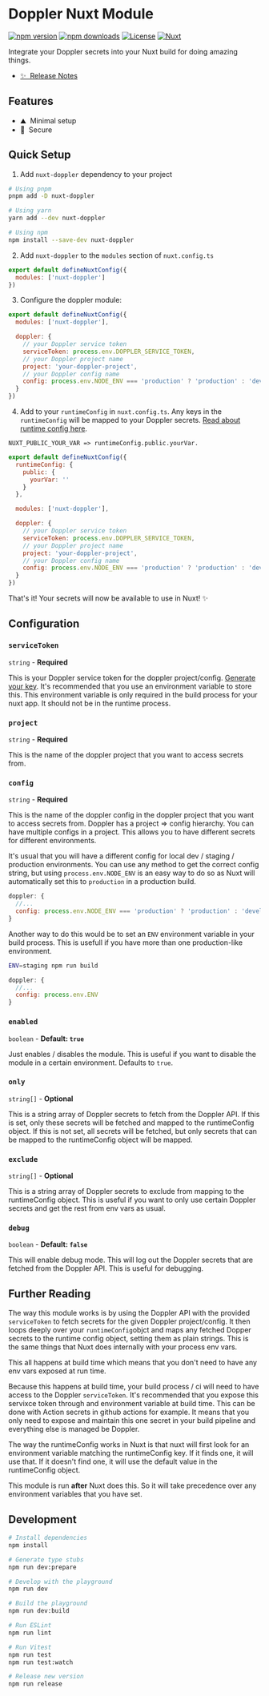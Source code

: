 # Doppler Nuxt Module

[![npm version][npm-version-src]][npm-version-href]
[![npm downloads][npm-downloads-src]][npm-downloads-href]
[![License][license-src]][license-href]
[![Nuxt][nuxt-src]][nuxt-href]

Integrate your Doppler secrets into your Nuxt build for doing amazing things.

- [✨ &nbsp;Release Notes](/CHANGELOG.md)
<!-- - [🏀 Online playground](https://stackblitz.com/github/your-org/nuxt-doppler?file=playground%2Fapp.vue) -->
<!-- - [📖 &nbsp;Documentation](https://example.com) -->

## Features

<!-- Highlight some of the features your module provide here -->
- ⛰ &nbsp;Minimal setup
- 🚠 &nbsp;Secure

## Quick Setup

1. Add `nuxt-doppler` dependency to your project

```bash
# Using pnpm
pnpm add -D nuxt-doppler

# Using yarn
yarn add --dev nuxt-doppler

# Using npm
npm install --save-dev nuxt-doppler
```

2. Add `nuxt-doppler` to the `modules` section of `nuxt.config.ts`

```js
export default defineNuxtConfig({
  modules: ['nuxt-doppler']
})
```

3. Configure the doppler module:

```js
export default defineNuxtConfig({
  modules: ['nuxt-doppler'],

  doppler: {
    // your Doppler service token
    serviceToken: process.env.DOPPLER_SERVICE_TOKEN,
    // your Doppler project name
    project: 'your-doppler-project',
    // your Doppler config name
    config: process.env.NODE_ENV === 'production' ? 'production' : 'development',
  }
})
```

4. Add to your `runtimeConfig` in `nuxt.config.ts`. Any keys in the `runtimeConfig` will be mapped to your Doppler secrets. [Read about runtime config here](https://nuxt.com/docs/guide/going-further/runtime-config).

`NUXT_PUBLIC_YOUR_VAR => runtimeConfig.public.yourVar.`

```js
export default defineNuxtConfig({
  runtimeConfig: {
    public: {
      yourVar: ''
    }
  },

  modules: ['nuxt-doppler'],

  doppler: {
    // your Doppler service token
    serviceToken: process.env.DOPPLER_SERVICE_TOKEN,
    // your Doppler project name
    project: 'your-doppler-project',
    // your Doppler config name
    config: process.env.NODE_ENV === 'production' ? 'production' : 'development',
  }
})
```

That's it! Your secrets will now be available to use in Nuxt! ✨

## Configuration

### `serviceToken`

`string` - **Required**

This is your Doppler service token for the doppler project/config. [Generate your key](https://docs.doppler.com/docs/service-tokens). It's recommended that you use an environment variable to store this. This environment variable is only required in the build process for your nuxt app. It should not be in the runtime process.

### `project`

`string` - **Required**

This is the name of the doppler project that you want to access secrets from.

### `config`

`string` - **Required**

This is the name of the doppler config in the doppler project that you want to access secrets from. Doppler has a project => config hierarchy. You can have multiple configs in a project. This allows you to have different secrets for different environments.

It's usual that you will have a different config for local dev / staging / production environments. You can use any method to get the correct config string, but using `process.env.NODE_ENV` is an easy way to do so as Nuxt will automatically set this to `production` in a production build.

```js
doppler: {
  //...
  config: process.env.NODE_ENV === 'production' ? 'production' : 'development'
}
```

Another way to do this would be to set an `ENV` environment variable in your build process. This is usefull if you have more than one production-like environment.

```bash
ENV=staging npm run build
```

```js
doppler: {
  //...
  config: process.env.ENV
}
```

### `enabled`

`boolean` - **Default: `true`**

Just enables / disables the module. This is useful if you want to disable the module in a certain environment. Defaults to `true`.

### `only`

`string[]` - **Optional**

This is a string array of Doppler secrets to fetch from the Doppler API. If this is set, only these secrets will be fetched and mapped to the runtimeConfig object. If this is not set, all secrets will be fetched, but only secrets that can be mapped to the runtimeConfig object will be mapped.

### `exclude`

`string[]` - **Optional**

This is a string array of Doppler secrets to exclude from mapping to the runtimeConfig object. This is useful if you want to only use certain Doppler secrets and get the rest from env vars as usual.

### `debug`

`boolean` - **Default: `false`**

This will enable debug mode. This will log out the Doppler secrets that are fetched from the Doppler API. This is useful for debugging.

## Further Reading

The way this module works is by using the Doppler API with the provided `serviceToken` to fetch secrets for the given Doppler project/config. It then loops deeply over your `runtimeConfig`objct and maps any fetched Dopper secrets to the runtime config object, setting them as plain strings. This is the same things that Nuxt does internally with your process env vars.

This all happens at build time which means that you don't need to have any env vars exposed at run time.

Because this happens at build time, your build process / ci will need to have access to the Doppler `serviceToken`. It's recommended that you expose this servixce token through and environment variable at build time. This can be done with Action secrets in github actions for example. It means that you only need to expose and maintain this one secret in your build pipeline and everything else is managed be Doppler.

The way the runtimeConfig works in Nuxt is that nuxt will first look for an environment variable matching the runtimeConfig key. If it finds one, it will use that. If it doesn't find one, it will use the default value in the runtimeConfig object.

This module is run **after** Nuxt does this. So it will take precedence over any environment variables that you have set.

## Development

```bash
# Install dependencies
npm install

# Generate type stubs
npm run dev:prepare

# Develop with the playground
npm run dev

# Build the playground
npm run dev:build

# Run ESLint
npm run lint

# Run Vitest
npm run test
npm run test:watch

# Release new version
npm run release
```

<!-- Badges -->
[npm-version-src]: https://img.shields.io/npm/v/nuxt-doppler/latest.svg?style=flat&colorA=18181B&colorB=28CF8D
[npm-version-href]: https://npmjs.com/package/nuxt-doppler

[npm-downloads-src]: https://img.shields.io/npm/dm/nuxt-doppler.svg?style=flat&colorA=18181B&colorB=28CF8D
[npm-downloads-href]: https://npmjs.com/package/nuxt-doppler

[license-src]: https://img.shields.io/npm/l/nuxt-doppler.svg?style=flat&colorA=18181B&colorB=28CF8D
[license-href]: https://npmjs.com/package/nuxt-doppler

[nuxt-src]: https://img.shields.io/badge/Nuxt-18181B?logo=nuxt.js
[nuxt-href]: https://nuxt.com
